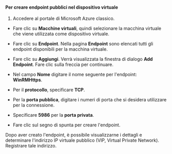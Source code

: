 #### Per creare endpoint pubblici nel dispositivo virtuale

1. Accedere al portale di Microsoft Azure classico.

- Fare clic su **Macchine virtuali**, quindi selezionare la macchina virtuale che viene utilizzata come dispositivo virtuale.

- Fare clic su **Endpoint**. Nella pagina **Endpoint** sono elencati tutti gli endpoint disponibili per la macchina virtuale.

- Fare clic su **Aggiungi**. Verrà visualizzata la finestra di dialogo **Add Endpoint**. Fare clic sulla freccia per continuare.

- Nel campo **Nome** digitare il nome seguente per l'endpoint: **WinRMHttps**.

- Per il **protocollo**, specificare **TCP**.

- Per la **porta pubblica**, digitare i numeri di porta che si desidera utilizzare per la connessione.

- Specificare **5986** per la **porta privata**.

- Fare clic sul segno di spunta per creare l'endpoint.

Dopo aver creato l'endpoint, è possibile visualizzarne i dettagli e determinare l'indirizzo IP virtuale pubblico (VIP, Virtual Private Network). Registrare tale indirizzo.

<!---HONumber=AcomDC_0128_2016-->